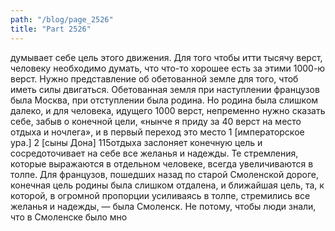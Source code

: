 ```yaml
---
path: "/blog/page_2526"
title: "Part 2526"
---
```


думывает себе цель этого движения. Для того чтобы итти тысячу верст, человеку необходимо думать, что что-то хорошее есть за этими 1000-ю верст. Нужно представление об обетованной земле для того, чтоб иметь силы двигаться.
Обетованная земля при наступлении французов была Москва, при отступлении была родина. Но родина была слишком далеко, и для человека, идущего 1000 верст, непременно нужно сказать себе, забыв о конечной цели, «нынче я приду за 40 верст на место отдыха и ночлега», и в первый переход это место 1 [императорское ура.]
2 [сыны Дона]
115отдыха заслоняет конечную цель и сосредоточивает на себе все желанья и надежды. Те стремления, которые выражаются в отдельном человеке, всегда увеличиваются в толпе.
Для французов, пошедших назад по старой Смоленской дороге, конечная цель родины была слишком отдалена, и ближайшая цель, та, к которой, в огромной пропорции усиливаясь в толпе, стремились все желанья и надежды, — была Смоленск. Не потому, чтобы люди знали, что в Смоленске было мно
